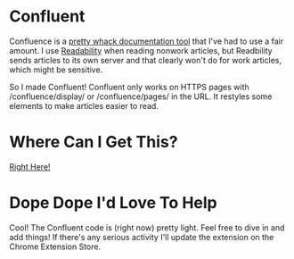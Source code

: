 Confluent
=========

Confluence is a [pretty whack documentation tool](http://en.wikipedia.org/wiki/Confluence_%28software%29) that I've had to use a fair amount. I use [Readability](https://readability.com/) when reading nonwork articles, but Readbility sends articles to its own server and that clearly won't do for work articles, which might be sensitive.

So I made Confluent! Confluent only works on HTTPS pages with /confluence/display/ or /confluence/pages/ in the URL. It restyles some elements to make articles easier to read.

Where Can I Get This?
===========
[Right Here!](https://chrome.google.com/webstore/detail/gacmfpkmfkmgdhnajchhailklpjoefdo/publish-accepted)


Dope Dope I'd Love To Help
===========

Cool! The Confluent code is (right now) pretty light. Feel free to dive in and add things! If there's any serious activity I'll update the extension on the Chrome Extension Store.
